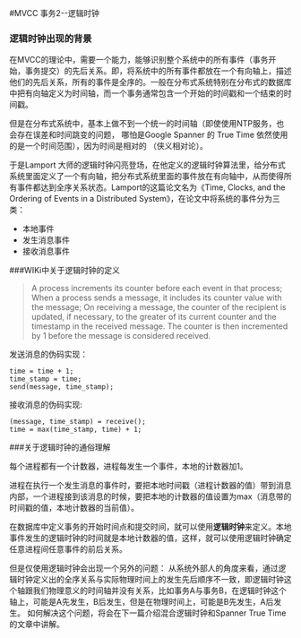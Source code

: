 #MVCC 事务2--逻辑时钟
### 逻辑时钟出现的背景
在MVCC的理论中，需要一个能力，能够识别整个系统中的所有事件（事务开始，事务提交）的先后关系。即，将系统中的所有事件都放在一个有向轴上，描述他们的先后关系，所有的事件是全序的。一般在分布式系统特别在分布式的数据库中把有向轴定义为时间轴，而一个事务通常包含一个开始的时间戳和一个结束的时间戳。

但是在分布式系统中，基本上做不到一个统一的时间轴（即使使用NTP服务，也会存在误差和时间跳变的问题， 哪怕是Google Spanner 的 True Time 依然使用的是一个时间范围），因为时间是相对的 （侠义相对论）。

于是Lamport 大师的逻辑时钟闪亮登场，在他定义的逻辑时钟算法里，给分布式系统里面定义了一个有向轴，把分布式系统里面的事件放在有向轴中，从而使得所有事件都达到全序关系状态。Lamport的这篇论文名为《Time, Clocks, and the Ordering of Events in a Distributed System》，在论文中将系统的事件分为三类：

* 本地事件 
* 发生消息事件
* 接收消息事件

###WIKi中关于逻辑时钟的定义

> A process increments its counter before each event in that process;
> When a process sends a message, it includes its counter value with the message;
> On receiving a message, the counter of the recipient is updated, if necessary, to the greater of its current counter and the timestamp in the received message. The counter is then incremented by 1 before the message is considered received.

发送消息的伪码实现：

    time = time + 1;
    time_stamp = time;
    send(message, time_stamp);
接收消息的伪码实现:

    (message, time_stamp) = receive();
    time = max(time_stamp, time) + 1;

###关于逻辑时钟的通俗理解

每个进程都有一个计数器，进程每发生一个事件，本地的计数器加1。

进程在执行一个发生消息的事件时，要把本地时间戳（进程计数器的值）带到消息内部，一个进程接到该消息的时候，要把本地的计数器的值设置为max（消息带的时间戳的值，本地计数器的当前值）。

在数据库中定义事务的开始时间点和提交时间，就可以使用**逻辑时钟**来定义。本地事件发生的逻辑时钟的时间就是本地计数器的值，这样，就可以使用逻辑时钟确定任意进程间任意事件的前后关系。

但是仅使用逻辑时钟会出现一个另外的问题： 从系统外部人的角度来看，通过逻辑时钟定义出的全序关系与实际物理时间上的发生先后顺序不一致，即逻辑时钟这个轴跟我们物理意义的时间轴并没有关系，比如事务A与事务B，在逻辑时钟这个轴上，可能是A先发生，B后发生，但是在物理时间上，可能是B先发生，A后发生。 如何解决这个问题，将会在下一篇介绍混合逻辑时钟和Spanner True Time的文章中讲解。


